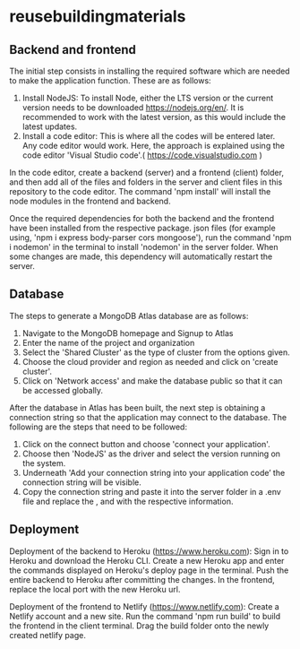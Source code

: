 # reusebuildingmaterials

## Backend and frontend 
The initial step consists in installing the required software which are needed to make the application function. These are as follows:
1.	Install NodeJS:
To install Node, either the LTS version or the current version needs to be downloaded https://nodejs.org/en/. It is recommended to work with the latest version, as this would include the latest updates.
2.	Install a code editor:
This is where all the codes will be entered later. Any code editor would work. Here, the approach is explained using the code editor 'Visual Studio code'.( https://code.visualstudio.com )

In the code editor, create a backend (server) and a frontend (client) folder, and then add all of the files and folders in the server and client files in this repository to the code editor. The command 'npm install' will install the node modules in the frontend and backend.

Once the required dependencies for both the backend and the frontend have been installed from the respective package. json files (for example using, 'npm i express body-parser cors mongoose'), run the command 'npm i nodemon' in the terminal to install 'nodemon' in the server folder. When some changes are made, this dependency will automatically restart the server. 


## Database
The steps to generate a MongoDB Atlas database are as follows: 
1.	Navigate to the MongoDB homepage and Signup to Atlas
2.	Enter the name of the project and organization
3.	Select the 'Shared Cluster' as the type of cluster from the options given. 
4.	Choose the cloud provider and region as needed and click on 'create cluster'.
5.	Click on 'Network access' and make the database public so that it can be accessed globally.

After the database in Atlas has been built, the next step is obtaining a connection string so that the application may connect to the database. The following are the steps that need to be followed:
1.	Click on the connect button and choose 'connect your application'.
2.	Choose then 'NodeJS' as the driver and select the version running on the system.
3.	Underneath 'Add your connection string into your application code’ the connection string will be visible.
4.	Copy the connection string and paste it into the server folder in a .env file and replace the <username>, <password> and <myFirstDatabase> with the respective information.


## Deployment
Deployment of the backend to Heroku (https://www.heroku.com): Sign in to Heroku and download the Heroku CLI. Create a new Heroku app and enter the commands displayed on Heroku's deploy page in the terminal. Push the entire backend to Heroku after committing the changes. In the frontend, replace the local port with the new Heroku url.

Deployment of the frontend to Netlify (https://www.netlify.com): Create a Netlify account and a new site. Run the command 'npm run build' to build the frontend in the client terminal. Drag the build folder onto the newly created netlify page.
